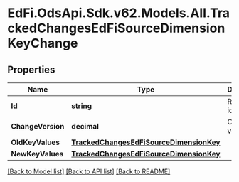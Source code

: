 # EdFi.OdsApi.Sdk.v62.Models.All.TrackedChangesEdFiSourceDimensionKeyChange

## Properties

Name | Type | Description | Notes
------------ | ------------- | ------------- | -------------
**Id** | **string** | Resource identifier | [optional] 
**ChangeVersion** | **decimal** | Change version | [optional] 
**OldKeyValues** | [**TrackedChangesEdFiSourceDimensionKey**](TrackedChangesEdFiSourceDimensionKey.md) |  | [optional] 
**NewKeyValues** | [**TrackedChangesEdFiSourceDimensionKey**](TrackedChangesEdFiSourceDimensionKey.md) |  | [optional] 

[[Back to Model list]](../../README.md#documentation-for-models) [[Back to API list]](../../README.md#documentation-for-api-endpoints) [[Back to README]](../../README.md)

